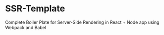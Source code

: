 # SSR-Template

Complete Boiler Plate for Server-Side Rendering in React + Node app using Webpack and Babel
